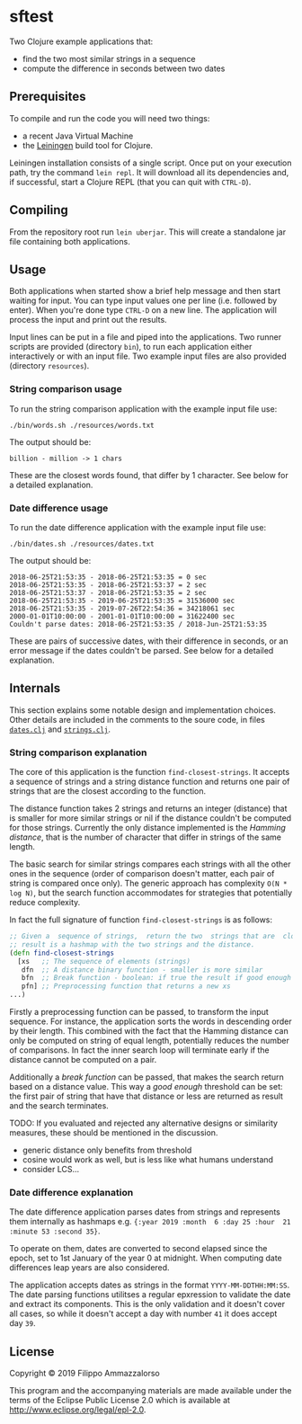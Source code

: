 # sftest

Two Clojure example applications that:
- find the two most similar strings in a sequence
- compute the difference in seconds between two dates

## Prerequisites

To compile and run the code you will need two things:
- a recent Java Virtual Machine
- the [Leiningen](https://leiningen.org/) build tool for Clojure.

Leiningen installation consists  of a single script. Once put  on your execution
path, try the command `lein repl`. It will download all its dependencies and, if
successful, start a Clojure REPL (that you can quit with `CTRL-D`).

## Compiling

From the repository  root run `lein uberjar`. This will  create a standalone jar
file containing both applications.

## Usage

Both applications when started show a  brief help message and then start waiting
for  input.   You  can  type  input  values one  per  line  (i.e.   followed  by
enter).  When you're  done type  `CTRL-D` on  a new  line. The  application will
process the input and print out the results.

Input lines  can be put in  a file and  piped into the applications.  Two runner
scripts  are  provided  (directory  `bin`),   to  run  each  application  either
interactively or with  an input file. Two example input  files are also provided
(directory `resources`).

### String comparison usage

To run the string comparison application with the example input file use:

`./bin/words.sh ./resources/words.txt`

The output should be:

`billion - million -> 1 chars`

These are the closest  words found, that differ by 1 character.  See below for a
detailed explanation.

### Date difference usage

To run the date difference application with the example input file use:

`./bin/dates.sh ./resources/dates.txt`

The output should be:

``` text
2018-06-25T21:53:35 - 2018-06-25T21:53:35 = 0 sec
2018-06-25T21:53:35 - 2018-06-25T21:53:37 = 2 sec
2018-06-25T21:53:37 - 2018-06-25T21:53:35 = 2 sec
2018-06-25T21:53:35 - 2019-06-25T21:53:35 = 31536000 sec
2018-06-25T21:53:35 - 2019-07-26T22:54:36 = 34218061 sec
2000-01-01T10:00:00 - 2001-01-01T10:00:00 = 31622400 sec
Couldn't parse dates: 2018-06-25T21:53:35 / 2018-Jun-25T21:53:35
```

These are  pairs of successive  dates, with their  difference in seconds,  or an
error  message  if the  dates  couldn't  be parsed.  See  below  for a  detailed
explanation.

## Internals

This section explains some notable design and implementation choices.  Other
details are included in the comments to the soure code, in files
[`dates.clj`](src/sftest/dates.clj) and
[`strings.clj`](src/sftest/strings.clj).

### String comparison explanation

The core of this application  is the function `find-closest-strings`. It accepts
a sequence  of strings and  a string distance function  and returns one  pair of
strings that are the closest according to the function.

The distance function takes 2 strings  and returns an integer (distance) that is
smaller for more similar strings or nil if the distance couldn't be computed for
those  strings.   Currently  the  only  distance  implemented  is  the  _Hamming
distance_, that is  the number of character  that differ in strings  of the same
length.

The basic  search for similar strings  compares each strings with  all the other
ones in the sequence (order of comparison doesn't matter, each pair of string is
compared once only). The generic approach has complexity `O(N * log N)`, but the
search function accommodates for strategies that potentially reduce complexity.

In fact the full signature of function `find-closest-strings` is as follows:

``` clojure
;; Given a  sequence of strings,  return the two  strings that are  closest. The
;; result is a hashmap with the two strings and the distance.
(defn find-closest-strings
  [xs   ;; The sequence of elements (strings)
   dfn  ;; A distance binary function - smaller is more similar
   bfn  ;; Break function - boolean: if true the result if good enough
   pfn] ;; Preprocessing function that returns a new xs
...)
```

Firstly a preprocessing function can be passed, to transform the input sequence.
For  instance, the  application sorts  the words  in descending  order by  their
length.   This combined  with the  fact that  the Hamming  distance can  only be
computed  on  string  of  equal   length,  potentially  reduces  the  number  of
comparisons. In fact the inner search  loop will terminate early if the distance
cannot be computed on a pair.

Additionally a  _break function_  can be  passed, that  makes the  search return
based on a  distance value. This way  a _good enough_ threshold can  be set: the
first pair of string that have that  distance or less are returned as result and
the search terminates.

TODO: If you evaluated and
rejected any alternative designs or similarity measures, these should be
mentioned in the discussion.
- generic distance only benefits from threshold
- cosine would work as well, but is less like what humans understand
- consider LCS...

### Date difference explanation

The date  difference application parses  dates from strings and  represents them
internally as hashmaps  e.g. `{:year 2019 :month  6 :day 25 :hour  21 :minute 53
:second 35}`.

To operate on them,  dates are converted to second elapsed  since the epoch, set
to 1st January of  the year 0 at midnight. When  computing date differences leap
years are also considered.

The application  accepts dates as  strings in the  format `YYYY-MM-DDTHH:MM:SS`.
The date parsing  functions utilitses a regular epxression to  validate the date
and extract its components. This is the only validation and it doesn't cover all
cases, so  while it doesn't  accept a  day with number  `41` it does  accept day
`39`.

## License

Copyright © 2019 Filippo Ammazzalorso

This program and the accompanying materials are made available under the
terms of the Eclipse Public License 2.0 which is available at
http://www.eclipse.org/legal/epl-2.0.
